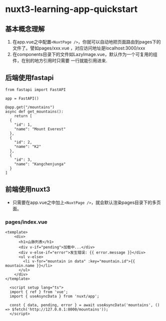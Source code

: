# nuxt3-learning-app-quickstart
## 基本概念理解
1. 在app.vue之中配置`<NuxtPage />`，你就可以自动地把页面路由到pages下的文件了。譬如pages/xxx.vue ，对应访问地址是localhost:3000/xxx
2. 在components目录下的文件如LazyImage.vue，默认作为一个可复用的组件，在别的地方引用时只需要<LazyImage /> 一行就能引用进来.

## 后端使用fastapi
```
from fastapi import FastAPI

app = FastAPI()

@app.get("/mountains")
async def get_mountains():
    return [
  {
    "id": 1,
    "name": "Mount Everest"
  },
  {
    "id": 2,
    "name": "K2"
  },
  {
    "id": 3,
    "name": "Kangchenjunga"
  }
]
```

## 前端使用nuxt3
 - 只需要在app.vue之中加上`<NuxtPage />`，就会默认渲染pages目录下的多页面。
### pages/index.vue
```
<template>
    <div>
      <h1>山脉列表</h1>
      <div v-if="pending">加载中...</div>
      <div v-else-if="error">发生错误: {{ error.message }}</div>
      <ul v-else>
        <li v-for="mountain in data" :key="mountain.id">{{ mountain.name }}</li>
      </ul>
    </div>
</template>
  
  <script setup lang="ts">
  import { ref } from 'vue';
  import { useAsyncData } from 'nuxt/app';
  
  const { data, pending, error } = await useAsyncData('mountains', () => $fetch('http://127.0.0.1:8000/mountains'));
  </script>
```
